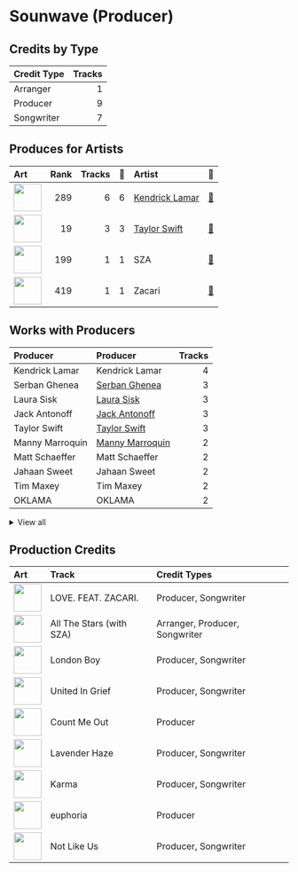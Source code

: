 # Sounwave (Producer)

## Credits by Type

| Credit Type | Tracks |
|:---|---:|
| Arranger | 1 |
| Producer | 9 |
| Songwriter | 7 |

## Produces for Artists

| Art | Rank | Tracks | 💚 | Artist | 🔗 |
|:---|---:|---:|---:|:---|:---|
| <img src="https://i.scdn.co/image/ab6761610000e5eb437b9e2a82505b3d93ff1022" alt="" width="50" /> | 289 | 6 | 6 | [Kendrick Lamar](../../artists/kendrick_lamar/overview.md) | [🔗](https://open.spotify.com/artist/2YZyLoL8N0Wb9xBt1NhZWg) |
| <img src="https://i.scdn.co/image/ab6761610000e5ebe672b5f553298dcdccb0e676" alt="" width="50" /> | 19 | 3 | 3 | [Taylor Swift](../../artists/taylor_swift/overview.md) | [🔗](https://open.spotify.com/artist/06HL4z0CvFAxyc27GXpf02) |
| <img src="https://i.scdn.co/image/ab6761610000e5eb0895066d172e1f51f520bc65" alt="" width="50" /> | 199 | 1 | 1 | SZA | [🔗](https://open.spotify.com/artist/7tYKF4w9nC0nq9CsPZTHyP) |
| <img src="https://i.scdn.co/image/ab6761610000e5ebdb78fbd1c000f16792795648" alt="" width="50" /> | 419 | 1 | 1 | Zacari | [🔗](https://open.spotify.com/artist/3qBKjEOanahMxlRojwCzhI) |

## Works with Producers

| Producer | Producer | Tracks |
|:---|:---|---:|
| Kendrick Lamar | Kendrick Lamar | 4 |
| Serban Ghenea | [Serban Ghenea](../serban_ghenea/overview.md) | 3 |
| Laura Sisk | [Laura Sisk](../laura_sisk/overview.md) | 3 |
| Jack Antonoff | [Jack Antonoff](../jack_antonoff/overview.md) | 3 |
| Taylor Swift | [Taylor Swift](../taylor_swift/overview.md) | 3 |
| Manny Marroquin | [Manny Marroquin](../manny_marroquin/overview.md) | 2 |
| Matt Schaeffer | Matt Schaeffer | 2 |
| Jahaan Sweet | Jahaan Sweet | 2 |
| Tim Maxey | Tim Maxey | 2 |
| OKLAMA | OKLAMA | 2 |


<details>
<summary>View all</summary>

| Producer | Producer | Tracks |
|:---|:---|---:|
| Sam Dew | Sam Dew | 2 |
| Zoë Kravitz | Zoë Kravitz (Kravitz, Zoë) | 2 |
| J.LBS | J.LBS | 2 |
| Anthony Tiffith | Anthony Tiffith | 2 |
| Teddy Walton | Teddy Walton | 1 |
| Jake Kosich | Jake Kosich | 1 |
| Zeke Mishanec | Zeke Mishanec | 1 |
| Greg Kurstin | [Greg Kurstin](../greg_kurstin/overview.md) | 1 |
| Ray Charles Brown, Jr | Ray Charles Brown, Jr | 1 |
| Beach Noise | Beach Noise | 1 |
| Brendan Silas Perry | Brendan Silas Perry | 1 |
| Cyrus "Nois" Taghipour | Cyrus "Nois" Taghipour | 1 |
| Braxton Cook | Braxton Cook | 1 |
| Sam Ricci | Sam Ricci | 1 |
| Johnathan Turner | Johnathan Turner | 1 |
| Zacari Pacaldo | Zacari Pacaldo | 1 |
| Cautious Clay | Cautious Clay | 1 |
| James Hunt | James Hunt | 1 |
| Duval Timothy | Duval Timothy | 1 |
| Keanu Beats | Keanu Beats | 1 |
| Kyuro | Kyuro | 1 |
| SZA | SZA | 1 |
| Ezinma | Ezinma | 1 |
| Ken Lewis | Ken Lewis | 1 |
| Cardo | Cardo | 1 |
| Mustard | Mustard | 1 |
| Yung Exclusive | Yung Exclusive | 1 |
| DJ Dahi | DJ Dahi | 1 |
| Johnny Kosich | Johnny Kosich | 1 |
| Derek Ali | Derek Ali | 1 |
| Sean Momberger | Sean Momberger | 1 |
| Al Shux | Al Shux | 1 |
| Johnny Juliano | Johnny Juliano | 1 |

</details>


## Production Credits

| Art | Track | Credit Types |
|:---|:---|:---|
| <img src="https://i.scdn.co/image/ab67616d0000b2738b52c6b9bc4e43d873869699" alt="" width="50" /> | LOVE. FEAT. ZACARI. | Producer, Songwriter |
| <img src="https://i.scdn.co/image/ab67616d0000b273c027ad28821777b00dcaa888" alt="" width="50" /> | All The Stars (with SZA) | Arranger, Producer, Songwriter |
| <img src="https://i.scdn.co/image/ab67616d0000b273e787cffec20aa2a396a61647" alt="" width="50" /> | London Boy | Producer, Songwriter |
| <img src="https://i.scdn.co/image/ab67616d0000b2732e02117d76426a08ac7c174f" alt="" width="50" /> | United In Grief | Producer, Songwriter |
| <img src="https://i.scdn.co/image/ab67616d0000b2732e02117d76426a08ac7c174f" alt="" width="50" /> | Count Me Out | Producer |
| <img src="https://i.scdn.co/image/ab67616d0000b273bb54dde68cd23e2a268ae0f5" alt="" width="50" /> | Lavender Haze | Producer, Songwriter |
| <img src="https://i.scdn.co/image/ab67616d0000b273bb54dde68cd23e2a268ae0f5" alt="" width="50" /> | Karma | Producer, Songwriter |
| <img src="https://i.scdn.co/image/ab67616d0000b2737587213b1be294ac4000f648" alt="" width="50" /> | euphoria | Producer |
| <img src="https://i.scdn.co/image/ab67616d0000b2731ea0c62b2339cbf493a999ad" alt="" width="50" /> | Not Like Us | Producer, Songwriter |